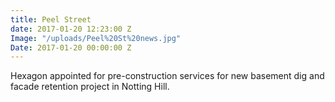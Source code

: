 ```yaml
---
title: Peel Street
date: 2017-01-20 12:23:00 Z
Image: "/uploads/Peel%20St%20news.jpg"
Date: 2017-01-20 00:00:00 Z
---
```


Hexagon appointed for pre-construction services for new basement dig and facade retention project in Notting Hill.